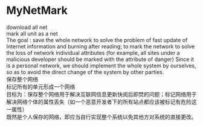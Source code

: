 # MyNetMark  
download all net  
mark all unit as a net  
The goal : save the whole network to solve the problem of fast update of Internet information and burning after reading; to mark the network to solve the loss of network individual attributes (for example, all sites under a malicious developer should be marked with the attribute of danger) Since it is a personal network, we should implement the whole system by ourselves, so as to avoid the direct change of the system by other parties.  
保存整个网络  
标记所有的单元形成一个网络  
目标为：保存整个网络用于解决互联网信息更新快阅后即焚的问题；标记网络用于解决网络个体的属性丢失（如一个恶意开发者下的所有站点都应该被标记有危险这一属性）  
既然是个人保存的网络，即应当自行实现整个系统以免其他方对系统的直接更改。  
